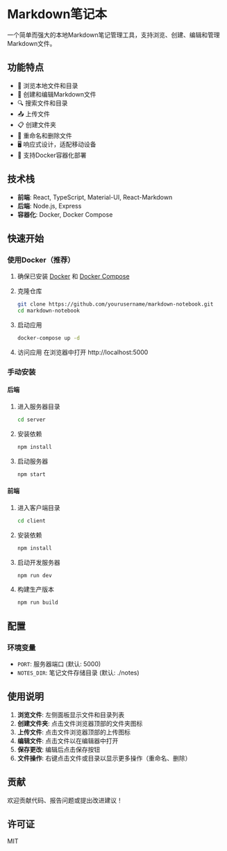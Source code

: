 # Markdown笔记本

一个简单而强大的本地Markdown笔记管理工具，支持浏览、创建、编辑和管理Markdown文件。

## 功能特点

- 📁 浏览本地文件和目录
- 📝 创建和编辑Markdown文件
- 🔍 搜索文件和目录
- 📤 上传文件
- 📋 创建文件夹
- 🔄 重命名和删除文件
- 🖥️ 响应式设计，适配移动设备
- 🐳 支持Docker容器化部署

## 技术栈

- **前端**: React, TypeScript, Material-UI, React-Markdown
- **后端**: Node.js, Express
- **容器化**: Docker, Docker Compose

## 快速开始

### 使用Docker（推荐）

1. 确保已安装 [Docker](https://www.docker.com/get-started) 和 [Docker Compose](https://docs.docker.com/compose/install/)

2. 克隆仓库
   ```bash
   git clone https://github.com/yourusername/markdown-notebook.git
   cd markdown-notebook
   ```

3. 启动应用
   ```bash
   docker-compose up -d
   ```

4. 访问应用
   在浏览器中打开 http://localhost:5000

### 手动安装

#### 后端

1. 进入服务器目录
   ```bash
   cd server
   ```

2. 安装依赖
   ```bash
   npm install
   ```

3. 启动服务器
   ```bash
   npm start
   ```

#### 前端

1. 进入客户端目录
   ```bash
   cd client
   ```

2. 安装依赖
   ```bash
   npm install
   ```

3. 启动开发服务器
   ```bash
   npm run dev
   ```

4. 构建生产版本
   ```bash
   npm run build
   ```

## 配置

### 环境变量

- `PORT`: 服务器端口 (默认: 5000)
- `NOTES_DIR`: 笔记文件存储目录 (默认: ./notes)

## 使用说明

1. **浏览文件**: 左侧面板显示文件和目录列表
2. **创建文件夹**: 点击文件浏览器顶部的文件夹图标
3. **上传文件**: 点击文件浏览器顶部的上传图标
4. **编辑文件**: 点击文件以在编辑器中打开
5. **保存更改**: 编辑后点击保存按钮
6. **文件操作**: 右键点击文件或目录以显示更多操作（重命名、删除）

## 贡献

欢迎贡献代码、报告问题或提出改进建议！

## 许可证

MIT 